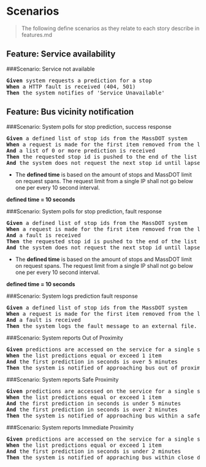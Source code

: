 Scenarios
===
> The following define scenarios as they relate to each story describe in features.md

Feature: Service availability
---
###Scenario: Service not available
<pre>
<b>Given</b> system requests a prediction for a stop
<b>When</b> a HTTP fault is received (404, 501)
<b>Then</b> the system notifies of 'Service Unavailable'
</pre>

Feature: Bus vicinity notification
---

###Scenario: System polls for stop prediction, success response
<pre>
<b>Given</b> a defined list of stop ids from the MassDOT system
<b>When</b> a request is made for the first item removed from the list
<b>And</b> a list of 0 or more prediction is received
<b>Then</b> the requested stop id is pushed to the end of the list
<b>And</b> the system does not request the next stop id until lapse of <i>defined time</i>.
</pre>
* The __defined time__ is based on the amount of stops and MassDOT limit on request spans. The request limit from a single IP shall not go below one per every 10 second interval.

__defined time = 10 seconds__

###Scenario: System polls for stop prediction, fault response
<pre>
<b>Given</b> a defined list of stop ids from the MassDOT system
<b>When</b> a request is made for the first item removed from the list
<b>And</b> a fault is received
<b>Then</b> the requested stop id is pushed to the end of the list
<b>And</b> the system does not request the next stop id until lapse of <i>defined time</i>.
</pre>
* The __defined time__ is based on the amount of stops and MassDOT limit on request spans. The request limit from a single IP shall not go below one per every 10 second interval.

__defined time = 10 seconds__

###Scenario: System logs prediction fault response
<pre>
<b>Given</b> a defined list of stop ids from the MassDOT system
<b>When</b> a request is made for the first item removed from the list
<b>And</b> a fault is received
<b>Then</b> the system logs the fault message to an external file.
</pre>

###Scenario: System reports Out of Proximity
<pre>
<b>Given</b> predictions are accessed on the service for a single stop
<b>When</b> the list predictions equal or exceed 1 item
<b>And</b> the first prediction in seconds is over 5 minutes
<b>Then</b> the system is notified of approaching bus out of proximity.
</pre>

###Scenario: System reports Safe Proximity
<pre>
<b>Given</b> predictions are accessed on the service for a single stop
<b>When</b> the list predictions equal or exceed 1 item
<b>And</b> the first prediction in seconds is under 5 minutes
<b>And</b> the first prediction in seconds is over 2 minutes
<b>Then</b> the system is notified of approaching bus within a safe distance.
</pre>

###Scenario: System reports Immediate Proximity
<pre>
<b>Given</b> predictions are accessed on the service for a single stop
<b>When</b> the list predictions equal or exceed 1 item
<b>And</b> the first prediction in seconds is under 2 minutes
<b>Then</b> the system is notified of appraching bus within close distance.
</pre>
